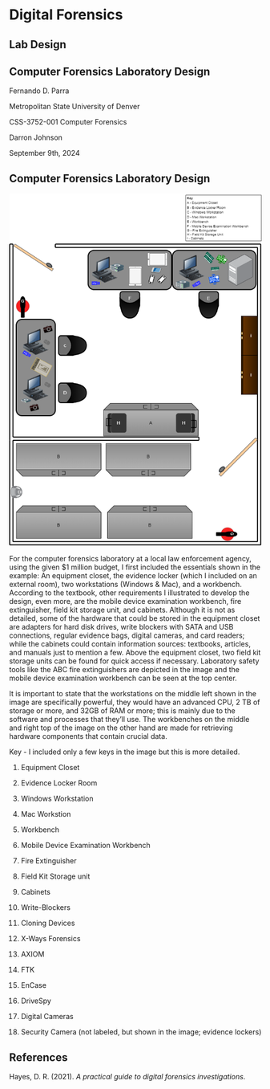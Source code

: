 # Digital Forensics
## Lab Design
## Computer Forensics Laboratory Design

Fernando D. Parra

Metropolitan State University of Denver

CSS-3752-001 Computer Forensics

Darron Johnson

September 9th, 2024


## Computer Forensics Laboratory Design
![Computer Forensics Laboratory Design](https://github.com/Fernando144ft/My-Work-Repo/blob/main/Digital%20Forensics/Images/Computer%20Forensics%20Laboratory%20Design.png)

For the computer forensics laboratory at a local law enforcement agency, using the given $1 million budget, I first included the essentials shown in the example: An equipment closet, the evidence locker (which I included on an external room), two workstations (Windows & Mac), and a workbench. According to the textbook, other requirements I illustrated to develop the design, even more, are the mobile device examination workbench, fire extinguisher, field kit storage unit, and cabinets. Although it is not as detailed, some of the hardware that could be stored in the equipment closet are adapters for hard disk drives, write blockers with SATA and USB connections, regular evidence bags, digital cameras, and card readers; while the cabinets could contain information sources: textbooks, articles, and manuals just to mention a few. Above the equipment closet, two field kit storage units can be found for quick access if necessary. Laboratory safety tools like the ABC fire extinguishers are depicted in the image and the mobile device examination workbench can be seen at the top center.

It is important to state that the workstations on the middle left shown in the image are specifically powerful, they would have an advanced CPU, 2 TB of storage or more, and 32GB of RAM or more; this is mainly due to the software and processes that they’ll use. The workbenches on the middle and right top of the image on the other hand are made for retrieving hardware components that contain crucial data.

Key - I included only a few keys in the image but this is more detailed.

1. Equipment Closet

2. Evidence Locker Room

3. Windows Workstation

4. Mac Workstion

5. Workbench

6. Mobile Device Examination Workbench

7. Fire Extinguisher

8. Field Kit Storage unit

9. Cabinets

10. Write-Blockers

11. Cloning Devices

12. X-Ways Forensics

13. AXIOM

14. FTK

15. EnCase

16. DriveSpy

17. Digital Cameras

18. Security Camera (not labeled, but shown in the image; evidence lockers)


## References

Hayes, D. R. (2021). *A practical guide to digital forensics investigations*.
